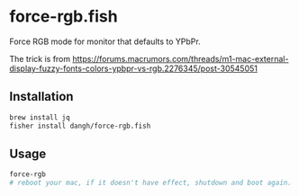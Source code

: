 # force-rgb.fish
Force RGB mode for monitor that defaults to YPbPr.

The trick is from https://forums.macrumors.com/threads/m1-mac-external-display-fuzzy-fonts-colors-ypbpr-vs-rgb.2276345/post-30545051

## Installation

```sh
brew install jq
fisher install dangh/force-rgb.fish
```

## Usage

```sh
force-rgb
# reboot your mac, if it doesn't have effect, shutdown and boot again.
```
